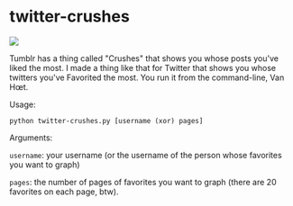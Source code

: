 # twitter-crushes #

![](http://files.droplr.com.s3.amazonaws.com/files/15403952/1hf7C.Screen%20shot%202010-06-29%20at%203.06.46%20PM.png)

Tumblr has a thing called "Crushes" that shows you whose posts you've liked the most. I made a thing like that for Twitter that shows you whose twitters you've Favorited the most. You run it from the command-line, Van Hœt.

Usage:

`python twitter-crushes.py [username (xor) pages]`

Arguments:

`username`: your username (or the username of the person whose favorites you want to graph)

`pages`: the number of pages of favorites you want to graph (there are 20 favorites on each page, btw).